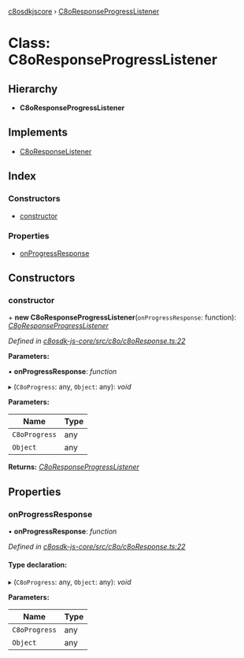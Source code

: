 [c8osdkjscore](../README.md) › [C8oResponseProgressListener](c8oresponseprogresslistener.md)

# Class: C8oResponseProgressListener

## Hierarchy

* **C8oResponseProgressListener**

## Implements

* [C8oResponseListener](../interfaces/c8oresponselistener.md)

## Index

### Constructors

* [constructor](c8oresponseprogresslistener.md#constructor)

### Properties

* [onProgressResponse](c8oresponseprogresslistener.md#onprogressresponse)

## Constructors

###  constructor

\+ **new C8oResponseProgressListener**(`onProgressResponse`: function): *[C8oResponseProgressListener](c8oresponseprogresslistener.md)*

*Defined in [c8osdk-js-core/src/c8o/c8oResponse.ts:22](https://github.com/convertigo/c8osdk-angular/blob/9ef7bf8/src/c8o/c8oResponse.ts#L22)*

**Parameters:**

▪ **onProgressResponse**: *function*

▸ (`C8oProgress`: any, `Object`: any): *void*

**Parameters:**

Name | Type |
------ | ------ |
`C8oProgress` | any |
`Object` | any |

**Returns:** *[C8oResponseProgressListener](c8oresponseprogresslistener.md)*

## Properties

###  onProgressResponse

• **onProgressResponse**: *function*

*Defined in [c8osdk-js-core/src/c8o/c8oResponse.ts:22](https://github.com/convertigo/c8osdk-angular/blob/9ef7bf8/src/c8o/c8oResponse.ts#L22)*

#### Type declaration:

▸ (`C8oProgress`: any, `Object`: any): *void*

**Parameters:**

Name | Type |
------ | ------ |
`C8oProgress` | any |
`Object` | any |

